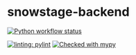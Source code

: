 # snowstage-backend

[![Python workflow status](https://github.com/TanChiaChun/snowstage-backend/actions/workflows/python.yml/badge.svg)](https://github.com/TanChiaChun/snowstage-backend/actions/workflows/python.yml)

[![linting: pylint](https://img.shields.io/badge/linting-pylint-yellowgreen)](https://github.com/pylint-dev/pylint)
[![Checked with mypy](https://www.mypy-lang.org/static/mypy_badge.svg)](https://mypy-lang.org/)
